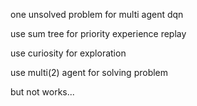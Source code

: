 one unsolved problem for multi agent dqn

use sum tree for priority experience replay

use curiosity for exploration

use multi(2) agent for solving problem

but not works...